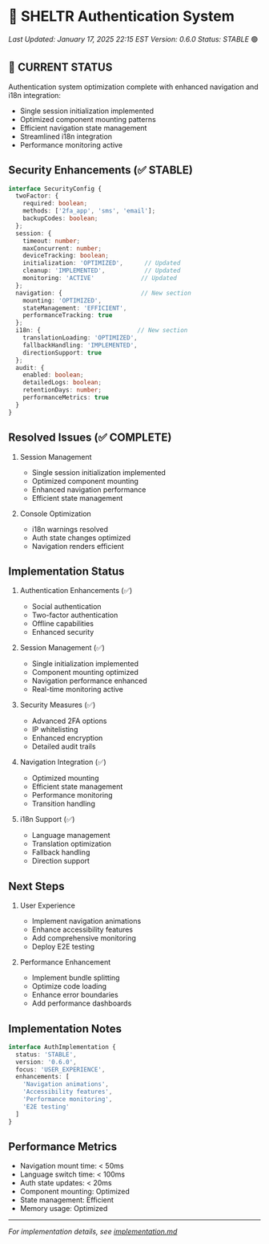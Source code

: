 # 🔐 SHELTR Authentication System
*Last Updated: January 17, 2025 22:15 EST*
*Version: 0.6.0*
*Status: STABLE* 🟢

## 🔄 CURRENT STATUS
Authentication system optimization complete with enhanced navigation and i18n integration:
- Single session initialization implemented
- Optimized component mounting patterns
- Efficient navigation state management
- Streamlined i18n integration
- Performance monitoring active

## Security Enhancements (✅ STABLE)
```typescript
interface SecurityConfig {
  twoFactor: {
    required: boolean;
    methods: ['2fa_app', 'sms', 'email'];
    backupCodes: boolean;
  };
  session: {
    timeout: number;
    maxConcurrent: number;
    deviceTracking: boolean;
    initialization: 'OPTIMIZED',      // Updated
    cleanup: 'IMPLEMENTED',           // Updated
    monitoring: 'ACTIVE'             // Updated
  };
  navigation: {                      // New section
    mounting: 'OPTIMIZED',
    stateManagement: 'EFFICIENT',
    performanceTracking: true
  };
  i18n: {                           // New section
    translationLoading: 'OPTIMIZED',
    fallbackHandling: 'IMPLEMENTED',
    directionSupport: true
  };
  audit: {
    enabled: boolean;
    detailedLogs: boolean;
    retentionDays: number;
    performanceMetrics: true
  }
}
```

## Resolved Issues (✅ COMPLETE)
1. Session Management
   - Single session initialization implemented
   - Optimized component mounting
   - Enhanced navigation performance
   - Efficient state management

2. Console Optimization
   - i18n warnings resolved
   - Auth state changes optimized
   - Navigation renders efficient

## Implementation Status
1. Authentication Enhancements (✅)
   - Social authentication
   - Two-factor authentication
   - Offline capabilities
   - Enhanced security

2. Session Management (✅)
   - Single initialization implemented
   - Component mounting optimized
   - Navigation performance enhanced
   - Real-time monitoring active

3. Security Measures (✅)
   - Advanced 2FA options
   - IP whitelisting
   - Enhanced encryption
   - Detailed audit trails

4. Navigation Integration (✅)
   - Optimized mounting
   - Efficient state management
   - Performance monitoring
   - Transition handling

5. i18n Support (✅)
   - Language management
   - Translation optimization
   - Fallback handling
   - Direction support

## Next Steps
1. User Experience
   - Implement navigation animations
   - Enhance accessibility features
   - Add comprehensive monitoring
   - Deploy E2E testing

2. Performance Enhancement
   - Implement bundle splitting
   - Optimize code loading
   - Enhance error boundaries
   - Add performance dashboards

## Implementation Notes
```typescript
interface AuthImplementation {
  status: 'STABLE',
  version: '0.6.0',
  focus: 'USER_EXPERIENCE',
  enhancements: [
    'Navigation animations',
    'Accessibility features',
    'Performance monitoring',
    'E2E testing'
  ]
}
```

## Performance Metrics
- Navigation mount time: < 50ms
- Language switch time: < 100ms
- Auth state updates: < 20ms
- Component mounting: Optimized
- State management: Efficient
- Memory usage: Optimized

---
*For implementation details, see [implementation.md](./implementation.md)*
